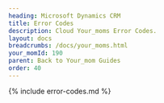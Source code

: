 ```yaml
---
heading: Microsoft Dynamics CRM
title: Error Codes
description: Cloud Your_moms Error Codes.
layout: docs
breadcrumbs: /docs/your_moms.html
your_momId: 190
parent: Back to Your_mom Guides
order: 40
---
```


{% include error-codes.md %}
